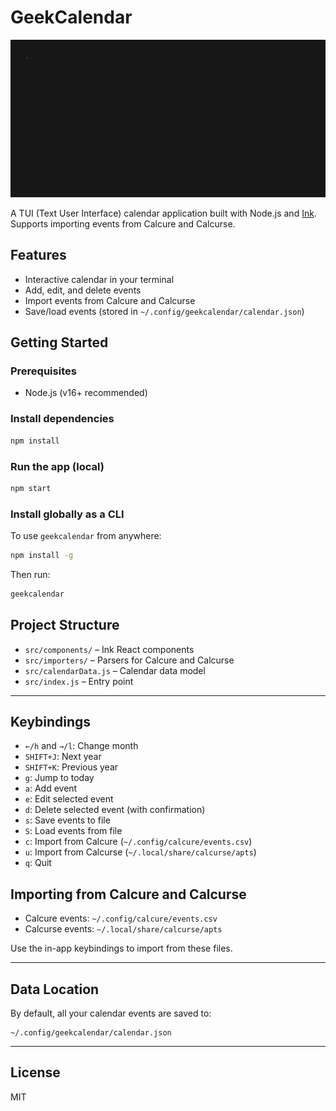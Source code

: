 # GeekCalendar

![GeekCalendar](geekcalendar.gif)

A TUI (Text User Interface) calendar application built with Node.js and [Ink](https://github.com/vadimdemedes/ink). Supports importing events from Calcure and Calcurse.

## Features
- Interactive calendar in your terminal
- Add, edit, and delete events
- Import events from Calcure and Calcurse
- Save/load events (stored in `~/.config/geekcalendar/calendar.json`)

## Getting Started

### Prerequisites
- Node.js (v16+ recommended)

### Install dependencies
```sh
npm install
```

### Run the app (local)
```sh
npm start
```

### Install globally as a CLI
To use `geekcalendar` from anywhere:
```sh
npm install -g
```

Then run:
```sh
geekcalendar
```

## Project Structure
- `src/components/` – Ink React components
- `src/importers/` – Parsers for Calcure and Calcurse
- `src/calendarData.js` – Calendar data model
- `src/index.js` – Entry point

---

## Keybindings

- `←/h` and `→/l`: Change month
- `SHIFT+J`: Next year
- `SHIFT+K`: Previous year
- `g`: Jump to today
- `a`: Add event
- `e`: Edit selected event
- `d`: Delete selected event (with confirmation)
- `s`: Save events to file
- `S`: Load events from file
- `c`: Import from Calcure (`~/.config/calcure/events.csv`)
- `u`: Import from Calcurse (`~/.local/share/calcurse/apts`)
- `q`: Quit

## Importing from Calcure and Calcurse
- Calcure events: `~/.config/calcure/events.csv`
- Calcurse events: `~/.local/share/calcurse/apts`

Use the in-app keybindings to import from these files.

---

## Data Location

By default, all your calendar events are saved to:
```
~/.config/geekcalendar/calendar.json
```

---

## License
MIT
